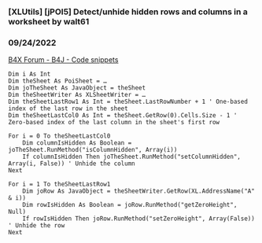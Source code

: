 ### [XLUtils] [jPOI5] Detect/unhide hidden rows and columns in a worksheet by walt61
### 09/24/2022
[B4X Forum - B4J - Code snippets](https://www.b4x.com/android/forum/threads/143120/)

```B4X
Dim i As Int  
Dim theSheet As PoiSheet = …  
Dim joTheSheet As JavaObject = theSheet  
Dim theSheetWriter As XLSheetWriter = …  
Dim theSheetLastRow1 As Int = theSheet.LastRowNumber + 1 ' One-based index of the last row in the sheet  
Dim theSheetLastCol0 As Int = theSheet.GetRow(0).Cells.Size - 1 ' Zero-based index of the last column in the sheet's first row  
  
For i = 0 To theSheetLastCol0  
    Dim columnIsHidden As Boolean = joTheSheet.RunMethod("isColumnHidden", Array(i))  
    If columnIsHidden Then joTheSheet.RunMethod("setColumnHidden", Array(i, False)) ' Unhide the column  
Next  
  
For i = 1 To theSheetLastRow1  
    Dim joRow As JavaObject = theSheetWriter.GetRow(XL.AddressName("A" & i))  
    Dim rowIsHidden As Boolean = joRow.RunMethod("getZeroHeight", Null)  
    If rowIsHidden Then joRow.RunMethod("setZeroHeight", Array(False)) ' Unhide the row  
Next
```
